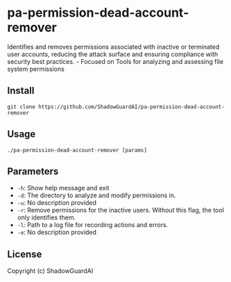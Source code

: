 # pa-permission-dead-account-remover
Identifies and removes permissions associated with inactive or terminated user accounts, reducing the attack surface and ensuring compliance with security best practices. - Focused on Tools for analyzing and assessing file system permissions

## Install
`git clone https://github.com/ShadowGuardAI/pa-permission-dead-account-remover`

## Usage
`./pa-permission-dead-account-remover [params]`

## Parameters
- `-h`: Show help message and exit
- `-d`: The directory to analyze and modify permissions in.
- `-u`: No description provided
- `-r`: Remove permissions for the inactive users.  Without this flag, the tool only identifies them.
- `-l`: Path to a log file for recording actions and errors.
- `-e`: No description provided

## License
Copyright (c) ShadowGuardAI
